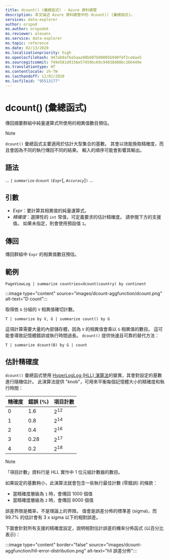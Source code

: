 ```yaml
---
title: dcount() (彙總函式) - Azure 資料總管
description: 本文描述 Azure 資料總管中的 dcount() (彙總函式)。
services: data-explorer
author: orspod
ms.author: orspodek
ms.reviewer: alexans
ms.service: data-explorer
ms.topic: reference
ms.date: 02/13/2020
ms.localizationpriority: high
ms.openlocfilehash: 947ab0af6a5aaa98bb07b08005b940fdf2ce6ae5
ms.sourcegitcommit: f49e581d9156e57459bc69c94838d886c166449e
ms.translationtype: HT
ms.contentlocale: zh-TW
ms.lasthandoff: 12/01/2020
ms.locfileid: "95513177"
---
```

# <a name="dcount-aggregation-function"></a>dcount() (彙總函式)

傳回摘要群組中純量運算式所使用的相異值數目預估。

> [!NOTE]
> `dcount()` 彙總函式主要適用於估計大型集合的基數。 其會以效能換取精確度，而且會因為不同的執行傳回不同的結果。 輸入的順序可能會影響其輸出。

## <a name="syntax"></a>語法

... `|` `summarize` `dcount` `(`*`Expr`*[, *`Accuracy`*]`)` ...

## <a name="arguments"></a>引數

* *Expr*：要計算其相異值的純量運算式。
* *精確度*：選擇性的 `int` 常值，可定義要求的估計精確度。 請參閱下方的支援值。 如果未指定，則會使用預設值 `1`。

## <a name="returns"></a>傳回

傳回群組中 `Expr` 的相異值數目預估。

## <a name="example"></a>範例

```kusto
PageViewLog | summarize countries=dcount(country) by continent
```

:::image type="content" source="images/dcount-aggfunction/dcount.png" alt-text="D count":::

取得依 `G` 分組的 `V` 相異值確切計數。

```kusto
T | summarize by V, G | summarize count() by G
```

這項計算需要大量的內部儲存體，因為 `V` 的相異值會乘以 `G` 相異值的數目。
這可能會導致記憶體錯誤或執行時間過長。 
`dcount()` 提供快速且可靠的替代方法：

```kusto
T | summarize dcount(B) by G | count
```

## <a name="estimation-accuracy"></a>估計精確度

`dcount()` 彙總函式使用 [HyperLogLog (HLL) 演算法](https://en.wikipedia.org/wiki/HyperLogLog)的變異，其會對設定的基數進行隨機估計。 此演算法提供 "knob"，可用來平衡每個記憶體大小的精確度和執行時間：

|精確度|錯誤 (%)|項目計數   |
|--------|---------|--------------|
|       0|      1.6|2<sup>12</sup>|
|       1|      0.8|2<sup>14</sup>|
|       2|      0.4|2<sup>16</sup>|
|       3|     0.28|2<sup>17</sup>|
|       4|      0.2|2<sup>18</sup>|

> [!NOTE]
> 「項目計數」資料行是 HLL 實作中 1 位元組計數器的數目。

如果設定的基數夠小，此演算法就會包含一些執行最佳計數 (零錯誤) 的條款：
* 當精確度層級為 `1` 時，會傳回 1000 個值
* 當精確度層級為 `2` 時，會傳回 8000 個值

誤差界限是概率，不是理論上的界限。 值會是誤差分佈的標準差 (sigma)，而 99.7% 的估計會有 3 x sigma 以下的相對誤差。

下圖會針對所有支援的精確度設定，說明相對估計誤差的機率分佈函式 (以百分比表示)：

:::image type="content" border="false" source="images/dcount-aggfunction/hll-error-distribution.png" alt-text="hll 誤差分佈":::
